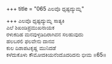 +++
title = "065 ಎಲವೊ ಧೃಷ್ಟದ್ಯುಮ್ನ"

+++
ಎಲವೊ ಧೃಷ್ಟದ್ಯುಮ್ನ ಸಾತ್ಯಕಿ  
ಎಲೆ ಶಿಖಂಡಿಪ್ರಮುಖನಾಯಕ  
ರಳುಕದಿಹ ಮನವುಳ್ಳಡಿದಿರಾಗಿವನ ಸಲಹುವುದು  
ಹಲಬರಲಿ ಫಲವೇನು ದಾನವ  
ಕುಲ ದಿಶಾಪಟಕೃಷ್ಣ ಮುನಿದಡೆ  
ಕಳೆದುಕೊಳು ಕೌಮೋದಕಿಯನೆಂದೊದರಿದನು ಭೀಮ      ॥65॥